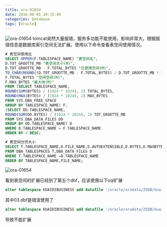 ```yaml
---
title: ora-01654
date: 2016-08-01 10:15:49
categories: Database
tags: [Oracle]
---
```

![ora-01654](/blog/img/ora-01654.png)
tomcat突然大量报错，服务多功能不能使用，影响非常大。根据报错信息是数据库索引空间无法扩展。使用以下命令查看表空间使用情况。
<!--more-->


``` sql
# 表空间使用比
SELECT UPPER(F.TABLESPACE_NAME) "表空间名",
D.TOT_GROOTTE_MB "表空间大小(M)",
D.TOT_GROOTTE_MB - F.TOTAL_BYTES "已使用空间(M)",
TO_CHAR(ROUND((D.TOT_GROOTTE_MB - F.TOTAL_BYTES) / D.TOT_GROOTTE_MB * 100,2),'990.99') "使用比",
F.TOTAL_BYTES "空闲空间(M)",
F.MAX_BYTES "最大块(M)"
FROM (SELECT TABLESPACE_NAME,
ROUND(SUM(BYTES) / (1024 * 1024), 2) TOTAL_BYTES,
ROUND(MAX(BYTES) / (1024 * 1024), 2) MAX_BYTES
FROM SYS.DBA_FREE_SPACE
GROUP BY TABLESPACE_NAME) F,
(SELECT DD.TABLESPACE_NAME,
ROUND(SUM(DD.BYTES) / (1024 * 1024), 2) TOT_GROOTTE_MB
FROM SYS.DBA_DATA_FILES DD
GROUP BY DD.TABLESPACE_NAME) D
WHERE D.TABLESPACE_NAME = F.TABLESPACE_NAME
ORDER BY 4 DESC;

# 表空间分页大小
SELECT T.TABLESPACE_NAME,D.FILE_NAME,D.AUTOEXTENSIBLE,D.BYTES,D.MAXBYTES,D.STATUS
FROM DBA_TABLESPACES T,DBA_DATA_FILES D
WHERE T.TABLESPACE_NAME =D.TABLESPACE_NAME
ORDER BY TABLESPACE_NAME,FILE_NAME;
```

![ora-01654](/blog/img/oracle-space.png)

看到表空间的扩展已经到了第五个dbf，应该使用以下sql扩展

``` sql
alter tablespace KUAIDIBUSINESS add datafile '/oracle/oradata/ZSDB/kuaidibusiness_06.dbf' size 1G autoextend on next 1G;
```
其中03.dbf是错误使用了

``` sql
alter tablespace KUAIDIBUSINESS add datafile '/oracle/oradata/ZSDB/kuaidibusiness_03.dbf' size 2G;
```
导致不能扩展